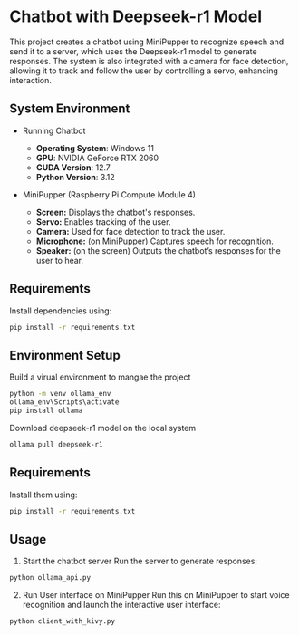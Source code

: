# Chatbot with Deepseek-r1 Model  

This project creates a chatbot using MiniPupper to recognize speech and send it to a server, which uses the Deepseek-r1 model to generate responses. The system is also integrated with a camera for face detection, allowing it to track and follow the user by controlling a servo, enhancing interaction.

## System Environment  

* Running Chatbot  
  - **Operating System**: Windows 11  
  - **GPU**: NVIDIA GeForce RTX 2060  
  - **CUDA Version**: 12.7  
  - **Python Version**: 3.12  

* MiniPupper (Raspberry Pi Compute Module 4)  
  - **Screen:**  Displays the chatbot's responses.
  - **Servo:** Enables tracking of the user.
  - **Camera:** Used for face detection to track the user.
  - **Microphone:** (on MiniPupper) Captures speech for recognition.
  - **Speaker:** (on the screen) Outputs the chatbot’s responses for the user to hear.

## Requirements  

Install dependencies using:  

```sh
pip install -r requirements.txt
```

## Environment Setup

Build a virual environment to mangae the project
```sh
python -m venv ollama_env
ollama_env\Scripts\activate
pip install ollama
```

Download deepseek-r1 model on the local system

```sh
ollama pull deepseek-r1
```

## Requirements

Install them using:

```sh
pip install -r requirements.txt
```

##  Usage
1. Start the chatbot server
Run the server to generate responses:

```sh
python ollama_api.py
```

2. Run User interface on MiniPupper
Run this on MiniPupper to start voice recognition and launch the interactive user interface:

```sh
python client_with_kivy.py
```

